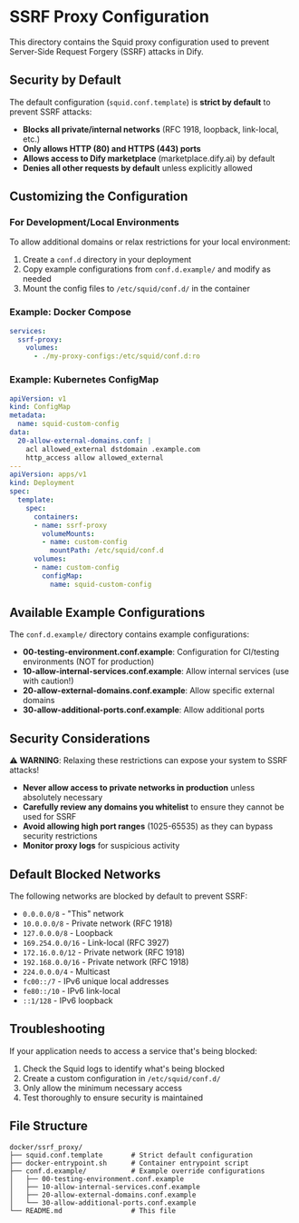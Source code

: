 # SSRF Proxy Configuration

This directory contains the Squid proxy configuration used to prevent Server-Side Request Forgery (SSRF) attacks in Dify.

## Security by Default

The default configuration (`squid.conf.template`) is **strict by default** to prevent SSRF attacks:

- **Blocks all private/internal networks** (RFC 1918, loopback, link-local, etc.)
- **Only allows HTTP (80) and HTTPS (443) ports**
- **Allows access to Dify marketplace** (marketplace.dify.ai) by default
- **Denies all other requests by default** unless explicitly allowed

## Customizing the Configuration

### For Development/Local Environments

To allow additional domains or relax restrictions for your local environment:

1. Create a `conf.d` directory in your deployment
1. Copy example configurations from `conf.d.example/` and modify as needed
1. Mount the config files to `/etc/squid/conf.d/` in the container

### Example: Docker Compose

```yaml
services:
  ssrf-proxy:
    volumes:
      - ./my-proxy-configs:/etc/squid/conf.d:ro
```

### Example: Kubernetes ConfigMap

```yaml
apiVersion: v1
kind: ConfigMap
metadata:
  name: squid-custom-config
data:
  20-allow-external-domains.conf: |
    acl allowed_external dstdomain .example.com
    http_access allow allowed_external
---
apiVersion: apps/v1
kind: Deployment
spec:
  template:
    spec:
      containers:
      - name: ssrf-proxy
        volumeMounts:
        - name: custom-config
          mountPath: /etc/squid/conf.d
      volumes:
      - name: custom-config
        configMap:
          name: squid-custom-config
```

## Available Example Configurations

The `conf.d.example/` directory contains example configurations:

- **00-testing-environment.conf.example**: Configuration for CI/testing environments (NOT for production)
- **10-allow-internal-services.conf.example**: Allow internal services (use with caution!)
- **20-allow-external-domains.conf.example**: Allow specific external domains
- **30-allow-additional-ports.conf.example**: Allow additional ports

## Security Considerations

⚠️ **WARNING**: Relaxing these restrictions can expose your system to SSRF attacks!

- **Never allow access to private networks in production** unless absolutely necessary
- **Carefully review any domains you whitelist** to ensure they cannot be used for SSRF
- **Avoid allowing high port ranges** (1025-65535) as they can bypass security restrictions
- **Monitor proxy logs** for suspicious activity

## Default Blocked Networks

The following networks are blocked by default to prevent SSRF:

- `0.0.0.0/8` - "This" network
- `10.0.0.0/8` - Private network (RFC 1918)
- `127.0.0.0/8` - Loopback
- `169.254.0.0/16` - Link-local (RFC 3927)
- `172.16.0.0/12` - Private network (RFC 1918)
- `192.168.0.0/16` - Private network (RFC 1918)
- `224.0.0.0/4` - Multicast
- `fc00::/7` - IPv6 unique local addresses
- `fe80::/10` - IPv6 link-local
- `::1/128` - IPv6 loopback

## Troubleshooting

If your application needs to access a service that's being blocked:

1. Check the Squid logs to identify what's being blocked
1. Create a custom configuration in `/etc/squid/conf.d/`
1. Only allow the minimum necessary access
1. Test thoroughly to ensure security is maintained

## File Structure

```
docker/ssrf_proxy/
├── squid.conf.template       # Strict default configuration
├── docker-entrypoint.sh      # Container entrypoint script
├── conf.d.example/           # Example override configurations
│   ├── 00-testing-environment.conf.example
│   ├── 10-allow-internal-services.conf.example
│   ├── 20-allow-external-domains.conf.example
│   └── 30-allow-additional-ports.conf.example
└── README.md                 # This file
```
